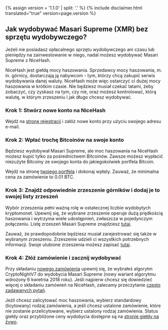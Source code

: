 {% assign version = '1.1.0' | split: '.' %}
{% include disclaimer.html translated="true" version=page.version %}
## Jak wydobywać Masari Supreme (XMR) bez sprzętu wydobywczego?

Jeżeli nie posiadasz opłacalnego sprzętu wydobywczego ani czasu lub pieniędzy na zainwestowanie w niego, nadal możesz wydobywać Masari Supreme z NiceHash.

NiceHash jest giełdą mocy haszowania. Sprzedawcy mocy haszowania, m. in. górnicy, dostarczają ją nabywcom - tym, którzy chcą zakupić serwis wydobywania danej waluty. NiceHash może więc ostarczyć ci dużej mocy haszowania w krótkim czasie. Nie będziesz musiał czekać latami, żeby zobaczyć, czy zyskasz na tym, czy nie, oraz możesz kontrolować, którą walutę, w którym zrzeszeniu i jak długo chcesz wydobywać.

### **Krok 1:** Stwórz nowe konto na NiceHash

Wejdź na [stronę rejestracji](https://www.nicehash.com/?p=register) i załóż nowe konto przy użyciu swojego adresu e-mail.

### **Krok 2:** Wpłać trochę Bitcoinów na swoje konto

Będziesz wydobywał Masari Supreme, ale moc haszowania na NiceHash możesz kupić tylko za pośrednictwem Bitcoinów. Zawsze możesz wypłacić niezużyte Bitcoiny ze swojego konta do jakiegokolwiek portfela Bitcoin.

Wejdź na stronę [twojego portfela](https://www.nicehash.com/?p=wallet) i dokonaj wpłaty. Zauważ, że minimalna cena za zamówienie to 0.01 BTC.

### **Krok 3:** Znajdź odpowiednie zrzeszenie górników i dodaj je to swojej listy zrzeszeń

Wybór zrzeszenia pełni ważną rolę w ostatecznej liczbie wydobytych kryptomonet. Upewnij się, że wybrane zrzeszenie operuje dużą prędkością haszowania i wytrzyma wiele udostępnień, zwłaszcza w pojedynczym połączeniu. Listę zrzeszeń Masari Supreme znajdziesz [tutaj](https://bitcointalk.org/index.php?topic=583449.0).

Zauważ, że prawdopodobnie będziesz musiał zarejestrować się także w wybranym zrzeszeniu. Zrzeszenie udzieli ci wszystkich potrzebnych informacji. Swoje ulubione zrzeszenia możesz zapisać [tutaj](https://www.nicehash.com/?p=managepools).

### **Krok 4:** Złóż zamówienie i zacznij wydobywać

Przy składaniu [nowego zamówienia](https://www.nicehash.com/?p=orders&new) upewnij się, że wybrałeś algorytm CryptoNightV7 do wydobycia Masari Supreme (nowy wariant algorytmu wdrożony 6 kwietnia 2018 roku). Jeśli najpierw chcesz się dowiedzieć więcej o składaniu zamówień na NiceHash, zalecamy przeczytanie [często zadawanych pytań](https://www.nicehash.com/?p=faq#faqb0).

Jeżli chcesz zalicytować moc haszowania, wybierz standardowy (licytowany) rodzaj zamówienia, a jeśli chcesz ustalone zamówienie, które nie zostanie przelicytowane, wybierz ustalony rodzaj zamówienia. Status giełdy oraz przybliżone ceny wydobycia dostępne są na [stronie giełdy na żywo](https://www.nicehash.com/index.jsp?p=orders). 
